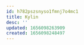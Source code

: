 ```yaml
---
id: h782pszsnyso1fmnj7o4mc1
title: Kylin
desc: ''
updated: 1656098263909
created: 1656098248497
---
```



